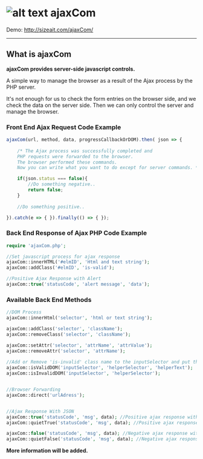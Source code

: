 
# ![alt text](http://sizeait.com/ajaxCom/img/logo.png)  ajaxCom

Demo: http://sizeait.com/ajaxCom/

---

## What is ajaxCom 
**ajaxCom provides server-side javascript controls.**

A simple way to manage the browser as a result of the Ajax process by the PHP server.

It's not enough for us to check the form entries on the browser side, and we check the data on the server side. Then we can only control the server and manage the browser.

### Front End Ajax Request Code Example
```javascript
ajaxCom(url, method, data, progressCallbackOrDOM).then( json => {
    
    /* The Ajax process was successfully completed and 
    PHP requests were forwarded to the browser.
    The browser performed these commands. 
    Now you can write what you want to do except for server commands. */

    if(json.status === false){
        //Do something negative..
        return false;
    }
    
    //Do something positive..

}).catch(e => { }).finally(() => { });
```

### Back End Response of Ajax PHP Code Example
```php
require 'ajaxCom.php';

//Set javascript process for ajax response
ajaxCom::innerHTML('#elmID', 'Html and text string');
ajaxCom::addClass('#elmID', 'is-valid');

//Positive Ajax Response with Alert
ajaxCom::true('statusCode', 'alert message', 'data');
```

### Available Back End Methods
```php
//DOM Process
ajaxCom::innerHtml('selector', 'html or text string');

ajaxCom::addClass('selector', 'className');
ajaxCom::removeClass('selector', 'className');

ajaxCom::setAttr('selector', 'attrName', 'attrValue');
ajaxCom::removeAttr('selector', 'attrName');
 
//Add or Remove 'is-invalid' class name to the inputSelector and put the helperText into the helperSelector
ajaxCom::isValidDOM('inputSelector', 'helperSelector', 'helperText');
ajaxCom::isInvalidDOM('inputSelector', 'helperSelector');


//Browser Forwarding
ajaxCom::direct('urlAdress');


//Ajax Response With JSON
ajaxCom::true('statusCode', 'msg', data); //Positive ajax response with alert
ajaxCom::quietTrue('statusCode', 'msg', data); //Positive ajax response without alert

ajaxCom::false('statusCode', 'msg', data); //Negative ajax response with alert
ajaxCom::quietFalse('statusCode', 'msg', data); //Negative ajax response without alert
```

**More information will be added.**